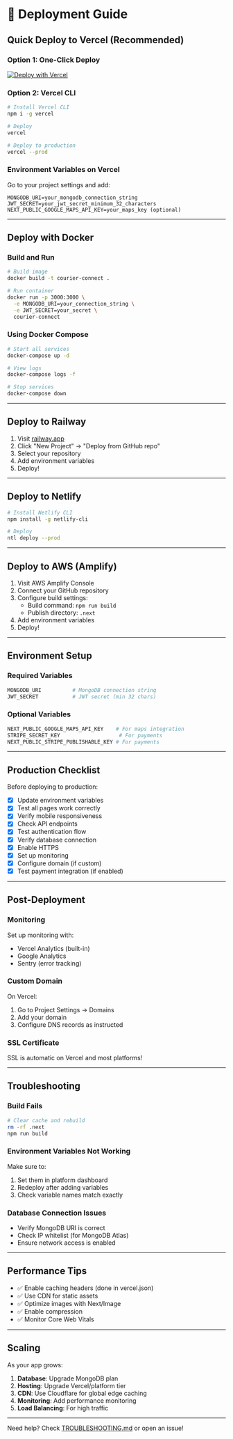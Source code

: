 # 🚀 Deployment Guide

## Quick Deploy to Vercel (Recommended)

### Option 1: One-Click Deploy

[![Deploy with Vercel](https://vercel.com/button)](https://vercel.com/new/clone?repository-url=https://github.com/Hostilian/courier-connect)

### Option 2: Vercel CLI

```bash
# Install Vercel CLI
npm i -g vercel

# Deploy
vercel

# Deploy to production
vercel --prod
```

### Environment Variables on Vercel

Go to your project settings and add:

```env
MONGODB_URI=your_mongodb_connection_string
JWT_SECRET=your_jwt_secret_minimum_32_characters
NEXT_PUBLIC_GOOGLE_MAPS_API_KEY=your_maps_key (optional)
```

---

## Deploy with Docker

### Build and Run

```bash
# Build image
docker build -t courier-connect .

# Run container
docker run -p 3000:3000 \
  -e MONGODB_URI=your_connection_string \
  -e JWT_SECRET=your_secret \
  courier-connect
```

### Using Docker Compose

```bash
# Start all services
docker-compose up -d

# View logs
docker-compose logs -f

# Stop services
docker-compose down
```

---

## Deploy to Railway

1. Visit [railway.app](https://railway.app)
2. Click "New Project" → "Deploy from GitHub repo"
3. Select your repository
4. Add environment variables
5. Deploy!

---

## Deploy to Netlify

```bash
# Install Netlify CLI
npm install -g netlify-cli

# Deploy
ntl deploy --prod
```

---

## Deploy to AWS (Amplify)

1. Visit AWS Amplify Console
2. Connect your GitHub repository
3. Configure build settings:
   - Build command: `npm run build`
   - Publish directory: `.next`
4. Add environment variables
5. Deploy!

---

## Environment Setup

### Required Variables

```bash
MONGODB_URI          # MongoDB connection string
JWT_SECRET           # JWT secret (min 32 chars)
```

### Optional Variables

```bash
NEXT_PUBLIC_GOOGLE_MAPS_API_KEY    # For maps integration
STRIPE_SECRET_KEY                   # For payments
NEXT_PUBLIC_STRIPE_PUBLISHABLE_KEY # For payments
```

---

## Production Checklist

Before deploying to production:

- [x] Update environment variables
- [x] Test all pages work correctly
- [x] Verify mobile responsiveness
- [x] Check API endpoints
- [x] Test authentication flow
- [x] Verify database connection
- [x] Enable HTTPS
- [x] Set up monitoring
- [x] Configure domain (if custom)
- [x] Test payment integration (if enabled)

---

## Post-Deployment

### Monitoring

Set up monitoring with:
- Vercel Analytics (built-in)
- Google Analytics
- Sentry (error tracking)

### Custom Domain

On Vercel:
1. Go to Project Settings → Domains
2. Add your domain
3. Configure DNS records as instructed

### SSL Certificate

SSL is automatic on Vercel and most platforms!

---

## Troubleshooting

### Build Fails

```bash
# Clear cache and rebuild
rm -rf .next
npm run build
```

### Environment Variables Not Working

Make sure to:
1. Set them in platform dashboard
2. Redeploy after adding variables
3. Check variable names match exactly

### Database Connection Issues

- Verify MongoDB URI is correct
- Check IP whitelist (for MongoDB Atlas)
- Ensure network access is enabled

---

## Performance Tips

- ✅ Enable caching headers (done in vercel.json)
- ✅ Use CDN for static assets
- ✅ Optimize images with Next/Image
- ✅ Enable compression
- ✅ Monitor Core Web Vitals

---

## Scaling

As your app grows:

1. **Database**: Upgrade MongoDB plan
2. **Hosting**: Upgrade Vercel/platform tier
3. **CDN**: Use Cloudflare for global edge caching
4. **Monitoring**: Add performance monitoring
5. **Load Balancing**: For high traffic

---

Need help? Check [TROUBLESHOOTING.md](./TROUBLESHOOTING.md) or open an issue!
